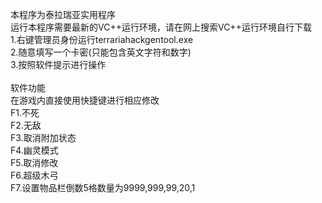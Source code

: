 
本程序为泰拉瑞亚实用程序<br/>
运行本程序需要最新的VC++运行环境，请在网上搜索VC++运行环境自行下载<br/>
1.右键管理员身份运行terrariahackgentool.exe<br/>
2.随意填写一个卡密(只能包含英文字符和数字)<br/>
3.按照软件提示进行操作<br/>
<br/>
软件功能<br/>
在游戏内直接使用快捷键进行相应修改<br/>
F1.不死<br/>
F2.无敌<br/>
F3.取消附加状态<br/>
F4.幽灵模式<br/>
F5.取消修改<br/>
F6.超级木弓<br/>
F7.设置物品栏倒数5格数量为9999,999,99,20,1<br/>

